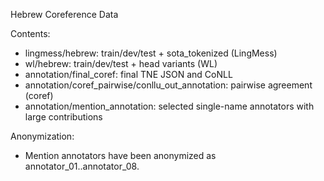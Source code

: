 Hebrew Coreference Data

Contents:
- lingmess/hebrew: train/dev/test + sota_tokenized (LingMess)
- wl/hebrew: train/dev/test + head variants (WL)
- annotation/final_coref: final TNE JSON and CoNLL
- annotation/coref_pairwise/conllu_out_annotation: pairwise agreement (coref)
- annotation/mention_annotation: selected single-name annotators with large contributions

Anonymization:
- Mention annotators have been anonymized as annotator_01..annotator_08.
